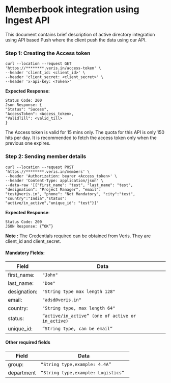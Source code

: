 # Memberbook integration using Ingest API

This document contains brief description of active directory integration using API based Push where the client push the data using our API.

### Step 1: Creating the Access token
 ```
 curl --location --request GET
'https://********.veris.in/access-token' \
--header 'client_id: <client_id>' \
--header 'client_secret: <client_secret>' \
--header 'x-api-key: <Token>'
```

**Expected Response:**
```
Status Code: 200
Json Response: {
"Status": "Sucess",
"AccessToken": <Access_token>,
"ValidTill": <valid_till>
}
```
The Access token is valid for 15 mins only.
The quota for this API is only 150 hits per day. It is recommended to fetch the access token only
when the previous one expires.

### Step 2: Sending member details
```
curl --location --request POST
'https://********.veris.in/members' \
--header 'Authorization: bearer <Access_token>' \
--header 'Content-Type: application/json' \
--data-raw '[{"first_name": "test", "last_name": "test",
"designation": "Project Manager", "email":
"test@veris.in", "phone": "Not Mandatory", "city":"test", "country":"India","status":
"active/in_active","unique_id": "test"}]'
```

**Expected Response**: 
```
Status Code: 200
JSON Response: {“OK”}
```
**Note :** The Credentials required can be obtained from Veris. They are client_id and client_secret.


#### Mandatory Fields:

| Field           | Data                         |
|-----------------|------------------------------|
|first_name:      |`"John"`                      |
|last_name:       |`"Doe"`                       |          
|designation:     |`"String type max length 128"`|
|email:           | `"adsd@veris.in"`            |
|country:         |`"String type, max length 64"`|
|status:          |`“active/in_active” (one of active or in_active) `|
|unique_id:       |`“String type, can be email” `|

#### Other required fields

| Field           | Data                         |
|-----------------|------------------------------|
|group:           |`“String type,example: 4.4A”` |
|department       | `“String type,example: Logistics” `|
